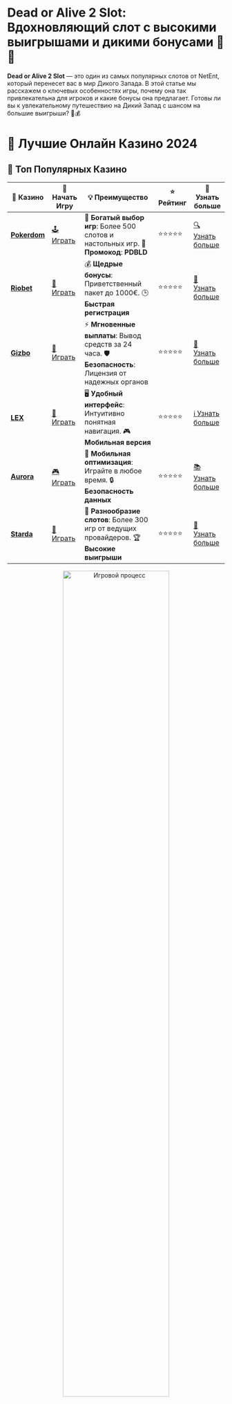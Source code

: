 # **Dead or Alive 2 Slot**: Вдохновляющий слот с высокими выигрышами и дикими бонусами 🤠💥

**Dead or Alive 2 Slot** — это один из самых популярных слотов от NetEnt, который перенесет вас в мир Дикого Запада. В этой статье мы расскажем о ключевых особенностях игры, почему она так привлекательна для игроков и какие бонусы она предлагает. Готовы ли вы к увлекательному путешествию на Дикий Запад с шансом на большие выигрыши? 🌵💰

# 🎰 Лучшие Онлайн Казино 2024

## 🌟 Топ Популярных Казино

| 🎲 **Казино** | 🔗 **Начать Игру** | 💡 **Преимущество** | ⭐ **Рейтинг** | 🔗 **Узнать больше** |
|--------------|---------------------|---------------------|----------------|----------------------|
| [**Pokerdom**](https://brandplay.link/4k77v2yx) | [🕹️ Играть](https://brandplay.link/4k77v2yx) | 🎉 **Богатый выбор игр**: Более 500 слотов и настольных игр. 🎁 **Промокод**: **PDBLD** | ⭐⭐⭐⭐⭐ | [🔍 Узнать больше](https://brandplay.link/4k77v2yx) |
| [**Riobet**](https://brandplay.link/7xBLTPyj) | [🎰 Играть](https://brandplay.link/7xBLTPyj) | 💰 **Щедрые бонусы**: Приветственный пакет до 1000€. 🕒 **Быстрая регистрация** | ⭐⭐⭐⭐⭐ | [📖 Узнать больше](https://brandplay.link/7xBLTPyj) |
| [**Gizbo**](https://brandplay.link/bprXw4YV) | [🎲 Играть](https://brandplay.link/bprXw4YV) | ⚡ **Мгновенные выплаты**: Вывод средств за 24 часа. 🛡️ **Безопасность**: Лицензия от надежных органов | ⭐⭐⭐⭐⭐ | [📝 Узнать больше](https://brandplay.link/bprXw4YV) |
| [**LEX**](https://brandplay.link/zW4hdDFV) | [🤑 Играть](https://brandplay.link/zW4hdDFV) | 🖥️ **Удобный интерфейс**: Интуитивно понятная навигация. 🎮 **Мобильная версия** | ⭐⭐⭐⭐⭐ | [ℹ️ Узнать больше](https://brandplay.link/zW4hdDFV) |
| [**Aurora**](https://10trafic-stat2.com/click/668546556bcc6313411604bd/6766/13032/subaccount) | [🎮 Играть](https://10trafic-stat2.com/click/668546556bcc6313411604bd/6766/13032/subaccount) | 📱 **Мобильная оптимизация**: Играйте в любое время. 🔒 **Безопасность данных** | ⭐⭐⭐⭐⭐ | [📚 Узнать больше](https://10trafic-stat2.com/click/668546556bcc6313411604bd/6766/13032/subaccount) |
| [**Starda**](https://brandplay.link/fB7xwRFL) | [🎯 Играть](https://brandplay.link/fB7xwRFL) | 🎰 **Разнообразие слотов**: Более 300 игр от ведущих провайдеров. 🏆 **Высокие выигрыши** | ⭐⭐⭐⭐⭐ | [🔎 Узнать больше](https://brandplay.link/fB7xwRFL) |

<div align="center">
    <img src="https://i.pinimg.com/originals/87/9e/b9/879eb9354dd0699582408b68f2e253b2.gif" alt="Игровой процесс" width="70%">
</div>

## 💎 Лучшие Бонусы и Акции

| 🎲 **Казино** | 🔗 **Начать Игру** | 💡 **Преимущество** | ⭐ **Рейтинг** | 🔗 **Узнать больше** |
|--------------|---------------------|---------------------|----------------|----------------------|
| [**Kometa**](https://brandplay.link/8ZymQJV8) | [🎰 Играть](https://brandplay.link/8ZymQJV8) | 🎁 **Эксклюзивные бонусы**: Регулярные акции и промо. 🔄 **Программы лояльности** | ⭐⭐⭐⭐☆ | [🔍 Узнать больше](https://brandplay.link/8ZymQJV8) |
| [**R7**](https://brandplay.link/bMd3Yjsw) | [🕹️ Играть](https://brandplay.link/bMd3Yjsw) | 🕒 **Круглосуточная поддержка**: Всегда на связи. 💸 **Высокие лимиты** | ⭐⭐⭐⭐☆ | [📖 Узнать больше](https://brandplay.link/bMd3Yjsw) |
| [**7K**](https://brandplay.link/BvQyFShp) | [🎲 Играть](https://brandplay.link/BvQyFShp) | 🌟 **Эксклюзивные бонусы**: Только для VIP игроков. 🎉 **Сезонные акции** | ⭐⭐⭐⭐☆ | [📝 Узнать больше](https://brandplay.link/BvQyFShp) |
| [**Kent**](https://brandplay.link/Fv2WP3js) | [🤑 Играть](https://brandplay.link/Fv2WP3js) | 📈 **Высокий RTP**: Более 98%. 💼 **Профессиональная поддержка** | ⭐⭐⭐⭐☆ | [ℹ️ Узнать больше](https://brandplay.link/Fv2WP3js) |
| [**1Xslots**](https://brandplay.link/hSB1khtr) | [🎮 Играть](https://brandplay.link/hSB1khtr) | 🎉 **Множество акций**: Еженедельные бонусы и турниры. 🛡️ **Безопасность** | ⭐⭐⭐⭐☆ | [📚 Узнать больше](https://brandplay.link/hSB1khtr) |
| [**Gama**](https://brandplay.link/j6NMKsDz) | [🎯 Играть](https://brandplay.link/j6NMKsDz) | 🔍 **Интуитивный интерфейс**: Легкость использования. 🏅 **Престижные турниры** | ⭐⭐⭐⭐☆ | [🔎 Узнать больше](https://brandplay.link/j6NMKsDz) |

<div align="center">
    <img src="https://i.pinimg.com/originals/87/9e/b9/879eb9354dd0699582408b68f2e253b2.gif" alt="Игровой процесс" width="70%">
</div>

## 🚀 Быстрые Выигрыши и Поддержка

| 🎲 **Казино** | 🔗 **Начать Игру** | 💡 **Преимущество** | ⭐ **Рейтинг** | 🔗 **Узнать больше** |
|--------------|---------------------|---------------------|----------------|----------------------|
| [**Onion**](https://brandplay.link/zBGRVpQ9) | [🎰 Играть](https://brandplay.link/zBGRVpQ9) | 🤑 **Низкие ставки**: Идеально для начинающих. 🔄 **Быстрые выводы** | ⭐⭐⭐⭐☆ | [🔍 Узнать больше](https://brandplay.link/zBGRVpQ9) |
| [**Чемпион**](https://temon-gter.cfd/go/lRq?p80412p304504pcc44t17455) | [🕹️ Играть](https://temon-gter.cfd/go/lRq?p80412p304504pcc44t17455) | 🏅 **Лояльная программа**: Награды за активность. 🎁 **Ежемесячные бонусы** | ⭐⭐⭐⭐☆ | [📖 Узнать больше](https://temon-gter.cfd/go/lRq?p80412p304504pcc44t17455) |
| [**Vavada**](https://vavadapartner.pro/?promo=ea5c9275-6854-4505-94fc-95ab18221945-linkb2) | [🎲 Играть](https://vavadapartner.pro/?promo=ea5c9275-6854-4505-94fc-95ab18221945-linkb2) | 🚀 **Быстрая регистрация**: Начните играть мгновенно. 🔐 **Безопасные транзакции** | ⭐⭐⭐⭐☆ | [📝 Узнать больше](https://vavadapartner.pro/?promo=ea5c9275-6854-4505-94fc-95ab18221945-linkb2) |
| [**Friends**](https://gofriends.kim/linkb2) | [🤑 Играть](https://gofriends.kim/linkb2) | 🤝 **Социальные игры**: Играйте с друзьями. 🌐 **Мультиплатформенность** | ⭐⭐⭐⭐☆ | [ℹ️ Узнать больше](https://gofriends.kim/linkb2) |
| [**1WIN**](https://brandplay.link/smXVpBbG) | [🎮 Играть](https://brandplay.link/smXVpBbG) | 🏆 **Спортивные ставки**: Широкий выбор видов спорта. 💵 **Высокие коэффициенты** | ⭐⭐⭐⭐☆ | [📚 Узнать больше](https://brandplay.link/smXVpBbG) |
| [**Drip**](https://drp-ircp01.com/c07e6a3db) | [🎯 Играть](https://drp-ircp01.com/c07e6a3db) | 🌐 **Инновационные игры**: Новейшие игровые технологии. 🛡️ **Высокая безопасность** | ⭐⭐⭐⭐☆ | [🔎 Узнать больше](https://drp-ircp01.com/c07e6a3db) |
| [**JoyCasino**](https://rpc30.call2me.pro/?/ru/registration?apkpop=0&partner=p24970p3291217pc98f) | [🎰 Играть](https://rpc30.call2me.pro/?/ru/registration?apkpop=0&partner=p24970p3291217pc98f) | 🎁 **Приятные бонусы**: Ежедневные акции и подарки. 🕹️ **Разнообразие игр** | ⭐⭐⭐⭐☆ | [🔍 Узнать больше](https://rpc30.call2me.pro/?/ru/registration?apkpop=0&partner=p24970p3291217pc98f) |

<div align="center">
    <img src="https://i.pinimg.com/originals/87/9e/b9/879eb9354dd0699582408b68f2e253b2.gif" alt="Игровой процесс" width="70%">
</div>
---

✨ **Выбирайте лучшее казино для себя и наслаждайтесь игрой! Удачи!** ✨
![Dead or Alive 2 Slot](https://i.pinimg.com/originals/a9/29/6e/a9296ea1cf6a7c20a985e593451f0323.png)

### Что такое **Dead or Alive 2 Slot**? 🎰🤠

**Dead or Alive 2 Slot** — это продолжение популярного слота Dead or Alive от NetEnt. Игра предлагает игрокам уникальную атмосферу Дикого Запада с изумительной графикой, увлекательными бонусами и множеством способов для получения крупных выплат. Это не просто слот — это настоящая охота за золотыми слитками, где каждое вращение барабанов может принести вам солидный выигрыш!

Слот имеет стандартную конфигурацию 5 барабанов и 3 ряда, а также 9 линий выплат. Однако основной фишкой игры является уникальная бонусная система, включая бесплатные вращения с дикими символами и множителями.

### Особенности **Dead or Alive 2 Slot** 🌟💰

1. **Бонусные раунды и фриспины** 🎉
   В **Dead or Alive 2 Slot** каждый спин может привести к активации одного из нескольких бонусных раундов, включая:
   - **Free Spins** — бесплатные вращения с дополнительными дикими символами.
   - **Wanted!** — бонусный раунд, где каждый дикий символ увеличивает множитель на вашем выигрыше.
   - **The Train Heist** — специальный раунд с возможностью выиграть до 10 000 монет!

2. **Дикие символы и множители** 🦁💥
   В игре часто появляются дикие символы, которые заменяют другие символы для формирования выигрышных комбинаций. Они также могут активировать множители и увеличить ваш выигрыш в разы, особенно во время бонусных раундов.

3. **Высокая отдача (RTP)** 📊
   **Dead or Alive 2 Slot** предлагает отличный RTP — 96.8%, что означает хорошие шансы на выигрыш. Однако стоит отметить, что слот имеет высокую волатильность, и это означает, что выигрыши могут быть крупными, но не столь частыми.

4. **Мобильная версия** 📱
   Как и все слоты от NetEnt, **Dead or Alive 2 Slot** полностью оптимизирован для мобильных устройств. Играть можно как на смартфонах, так и на планшетах, наслаждаясь тем же качеством и увлекательным игровым процессом, что и на компьютере.

### Как играть в **Dead or Alive 2 Slot**? 🎮💥

1. **Запуск игры**
   Чтобы начать, выберите слот **Dead or Alive 2** в онлайн-казино. Игра доступна как в демо-версии, так и для игры на реальные деньги. В демо-версии вы сможете ознакомиться с игровыми механиками без риска для собственного бюджета.

2. **Настройка ставок**
   Выберите размер ставки и количество линий выплат, на которых хотите играть. Это позволяет вам настроить игру в зависимости от вашего бюджета и предпочтений.

3. **Использование бонусных раундов**
   Следите за бонусными символами на барабанах, чтобы активировать бесплатные вращения и другие бонусы. Бонусные игры могут значительно увеличить ваши шансы на крупные выигрыши.

4. **Получение выигрыша**
   Собирайте выигрышные комбинации на активных линиях выплат, чтобы получить монеты. Чем больше бонусных символов вам выпадет, тем выше ваши шансы на большие выигрыши.

### Почему стоит выбрать **Dead or Alive 2 Slot**? 🤠💰

1. **Невероятные бонусы и фриспины** 🎁  
   Слот предлагает множество бонусных функций, включая бесплатные вращения, дикие символы и множители, которые могут существенно увеличить ваш выигрыш.

2. **Захватывающая тема Дикого Запада** 🌵  
   Атмосфера Дикого Запада и продвинутая графика делают игру захватывающей. Вы почувствуете себя настоящим ковбоем, охотящимся за золотыми слитками.

3. **Высокие выплаты и большие шансы на выигрыш** 💵  
   Слот имеет высокий RTP и предлагает множество бонусных возможностей, которые могут принести вам крупные выигрыши, включая джекпоты и множители.

4. **Качество и надежность** 🔒  
   NetEnt — один из лидеров в индустрии разработки онлайн-игр. Слот **Dead or Alive 2** сертифицирован и гарантирует честную игру.

### Заключение

**Dead or Alive 2 Slot** — это отличный выбор для тех, кто ищет качественные слоты с высоким RTP, захватывающей темой и уникальными бонусными функциями. 🎰💥

Не упустите шанс окунуться в атмосферу Дикого Запада, активировать бонусные игры и сорвать крупные выигрыши в **Dead or Alive 2**. Готовы к приключениям на Диком Западе? Присоединяйтесь и попробуйте свои силы прямо сейчас! 🍀🎉
